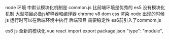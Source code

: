 node 环境 中默认模块化机制是 common.js  比前端环境是优秀的
es5 没有模块化机制  大型项目必备js解释器和编译器 chrome v8 dom css 渲染
node  出现的时候  js 运行时可以在后端环境中执行  后端项目 需要稳定性  es6前引入了commom.js

es6  js  全新的模块化  vue  react     import  export
package.json    "type": "module",